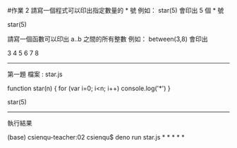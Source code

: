 #作業 2
請寫一個程式可以印出指定數量的 * 號
例如： star(5) 會印出 5 個 * 號

star(5)

請寫一個函數可以印出 a..b 之間的所有整數
例如： between(3,8) 會印出

3 4 5 6 7 8
*****
第一題
檔案 : star.js

function star(n) {
  for (var i=0; i<n; i++)
    console.log('*')
}

star(5)
*****
執行結果

(base) csienqu-teacher:02 csienqu$ deno run star.js
*
*
*
*
*